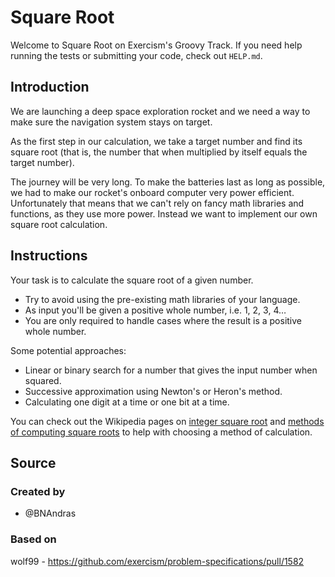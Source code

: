# Square Root

Welcome to Square Root on Exercism's Groovy Track.
If you need help running the tests or submitting your code, check out `HELP.md`.

## Introduction

We are launching a deep space exploration rocket and we need a way to make sure the navigation system stays on target.

As the first step in our calculation, we take a target number and find its square root (that is, the number that when multiplied by itself equals the target number).

The journey will be very long.
To make the batteries last as long as possible, we had to make our rocket's onboard computer very power efficient.
Unfortunately that means that we can't rely on fancy math libraries and functions, as they use more power.
Instead we want to implement our own square root calculation.

## Instructions

Your task is to calculate the square root of a given number.

- Try to avoid using the pre-existing math libraries of your language.
- As input you'll be given a positive whole number, i.e. 1, 2, 3, 4…
- You are only required to handle cases where the result is a positive whole number.

Some potential approaches:

- Linear or binary search for a number that gives the input number when squared.
- Successive approximation using Newton's or Heron's method.
- Calculating one digit at a time or one bit at a time.

You can check out the Wikipedia pages on [integer square root][integer-square-root] and [methods of computing square roots][computing-square-roots] to help with choosing a method of calculation.

[integer-square-root]: https://en.wikipedia.org/wiki/Integer_square_root
[computing-square-roots]: https://en.wikipedia.org/wiki/Methods_of_computing_square_roots

## Source

### Created by

- @BNAndras

### Based on

wolf99 - https://github.com/exercism/problem-specifications/pull/1582